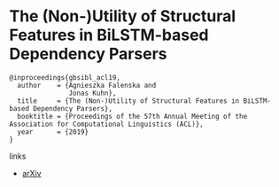 # The (Non-)Utility of Structural Features in BiLSTM-based Dependency Parsers

```
@inproceedings{gbsibl_acl19,
  author    = {Agnieszka Falenska and
               Jonas Kuhn},
  title     = {The (Non-)Utility of Structural Features in BiLSTM-based Dependency Parsers},
  booktitle = {Proceedings of the 57th Annual Meeting of the Association for Computational Linguistics (ACL)},
  year      = {2019}
}
```

links
- [arXiv](https://arxiv.org/abs/1905.12676)
